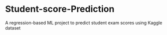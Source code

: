 # Student-score-Prediction
A regression-based ML project to predict student exam scores using Kaggle dataset
